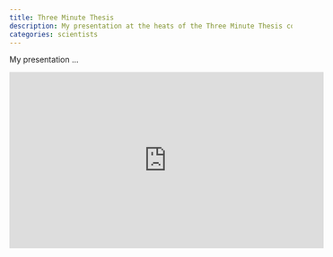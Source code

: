 ```yaml
---
title: Three Minute Thesis
description: My presentation at the heats of the Three Minute Thesis competition  ...
categories: scientists
---
```


My presentation ... 

<iframe width="560" height="315" src="https://www.youtube.com/embed/qy2NrtUHPuA" frameborder="0" allow="accelerometer; autoplay; encrypted-media; gyroscope; picture-in-picture" allowfullscreen></iframe>